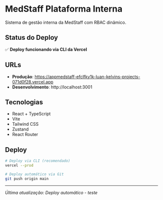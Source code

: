 # MedStaff Plataforma Interna

Sistema de gestão interna da MedStaff com RBAC dinâmico.

## Status do Deploy

✅ **Deploy funcionando via CLI da Vercel**

## URLs

- **Produção**: https://appmedstaff-efclfky1k-luan-kelvins-projects-071d0f28.vercel.app
- **Desenvolvimento**: http://localhost:3001

## Tecnologias

- React + TypeScript
- Vite
- Tailwind CSS
- Zustand
- React Router

## Deploy

```bash
# Deploy via CLI (recomendado)
vercel --prod

# Deploy automático via Git
git push origin main
```

---
*Última atualização: Deploy automático - teste*